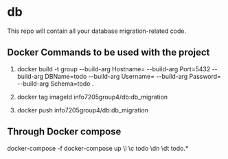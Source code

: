 # db
This repo will contain all your database migration-related code.

## Docker Commands to be used with the project
1) docker build -t group --build-arg Hostname= --build-arg Port=5432 --build-arg DBName=todo --build-arg Username= --build-arg Password= --build-arg Schema=todo  .
 
2) docker tag imageId  info7205group4/db:db_migration
 
3) docker push info7205group4/db:db_migration
 ## Through Docker compose 

docker-compose -f docker-compose up 
\l
\c todo
\dn
\dt todo.*
